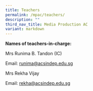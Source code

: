 ```yaml
---
title: Teachers
permalink: /mpac/teachers/
description: ""
third_nav_title: Media Production AC
variant: markdown
---
```

**Names of teachers-in-charge:**

Mrs Runima B. Tandon (IC)

Email: runima@acsindep.edu.sg

Mrs Rekha Vijay

Email: rekha@acsindep.edu.sg